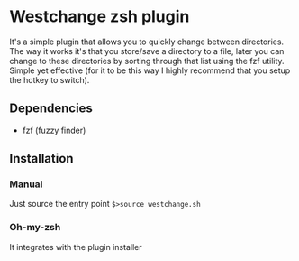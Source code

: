 # Westchange zsh plugin

It's a simple plugin that allows you to quickly change between directories.
The way it works it's that you store/save a directory to a file, later you can change to these directories by sorting through that list using the fzf utility. Simple yet effective (for it to be this way I highly recommend that you setup the hotkey to switch).

## Dependencies
- fzf (fuzzy finder)

## Installation

### Manual

Just source the entry point `$>source westchange.sh`

### Oh-my-zsh

It integrates with the plugin installer
